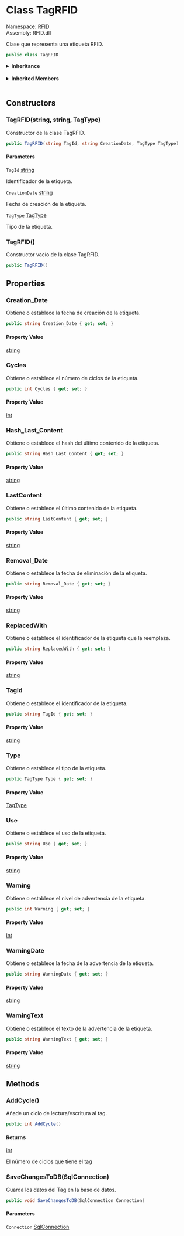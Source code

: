 # <a id="RFID_TagRFID"></a> Class TagRFID

Namespace: [RFID](RFID.md)  
Assembly: RFID.dll  

Clase que representa una etiqueta RFID.

```csharp
public class TagRFID
```

<Details>
<Summary><strong>Inheritance</strong></Summary>

[object](https://learn.microsoft.com/dotnet/api/system.object) ← 
[TagRFID](RFID.TagRFID.md)

</Details><br>

<Details>
<Summary><strong>Inherited Members</strong></Summary>

[object.ToString\(\)](https://learn.microsoft.com/dotnet/api/system.object.tostring), 
[object.Equals\(object\)](https://learn.microsoft.com/dotnet/api/system.object.equals\#system\-object\-equals\(system\-object\)), 
[object.Equals\(object, object\)](https://learn.microsoft.com/dotnet/api/system.object.equals\#system\-object\-equals\(system\-object\-system\-object\)), 
[object.ReferenceEquals\(object, object\)](https://learn.microsoft.com/dotnet/api/system.object.referenceequals), 
[object.GetHashCode\(\)](https://learn.microsoft.com/dotnet/api/system.object.gethashcode), 
[object.GetType\(\)](https://learn.microsoft.com/dotnet/api/system.object.gettype), 
[object.MemberwiseClone\(\)](https://learn.microsoft.com/dotnet/api/system.object.memberwiseclone)

</Details><br>

## Constructors

### <a id="RFID_TagRFID__ctor_System_String_System_String_RFID_TagType_"></a> TagRFID\(string, string, TagType\)

Constructor de la clase TagRFID.

```csharp
public TagRFID(string TagId, string CreationDate, TagType TagType)
```

#### Parameters

`TagId` [string](https://learn.microsoft.com/dotnet/api/system.string)

Identificador de la etiqueta.

`CreationDate` [string](https://learn.microsoft.com/dotnet/api/system.string)

Fecha de creación de la etiqueta.

`TagType` [TagType](RFID.TagType.md)

Tipo de la etiqueta.

### <a id="RFID_TagRFID__ctor"></a> TagRFID\(\)

Constructor vacío de la clase TagRFID.

```csharp
public TagRFID()
```

## Properties

### <a id="RFID_TagRFID_Creation_Date"></a> Creation\_Date

Obtiene o establece la fecha de creación de la etiqueta.

```csharp
public string Creation_Date { get; set; }
```

#### Property Value

 [string](https://learn.microsoft.com/dotnet/api/system.string)

### <a id="RFID_TagRFID_Cycles"></a> Cycles

Obtiene o establece el número de ciclos de la etiqueta.

```csharp
public int Cycles { get; set; }
```

#### Property Value

 [int](https://learn.microsoft.com/dotnet/api/system.int32)

### <a id="RFID_TagRFID_Hash_Last_Content"></a> Hash\_Last\_Content

Obtiene o establece el hash del último contenido de la etiqueta.

```csharp
public string Hash_Last_Content { get; set; }
```

#### Property Value

 [string](https://learn.microsoft.com/dotnet/api/system.string)

### <a id="RFID_TagRFID_LastContent"></a> LastContent

Obtiene o establece el último contenido de la etiqueta.

```csharp
public string LastContent { get; set; }
```

#### Property Value

 [string](https://learn.microsoft.com/dotnet/api/system.string)

### <a id="RFID_TagRFID_Removal_Date"></a> Removal\_Date

Obtiene o establece la fecha de eliminación de la etiqueta.

```csharp
public string Removal_Date { get; set; }
```

#### Property Value

 [string](https://learn.microsoft.com/dotnet/api/system.string)

### <a id="RFID_TagRFID_ReplacedWith"></a> ReplacedWith

Obtiene o establece el identificador de la etiqueta que la reemplaza.

```csharp
public string ReplacedWith { get; set; }
```

#### Property Value

 [string](https://learn.microsoft.com/dotnet/api/system.string)

### <a id="RFID_TagRFID_TagId"></a> TagId

Obtiene o establece el identificador de la etiqueta.

```csharp
public string TagId { get; set; }
```

#### Property Value

 [string](https://learn.microsoft.com/dotnet/api/system.string)

### <a id="RFID_TagRFID_Type"></a> Type

Obtiene o establece el tipo de la etiqueta.

```csharp
public TagType Type { get; set; }
```

#### Property Value

 [TagType](RFID.TagType.md)

### <a id="RFID_TagRFID_Use"></a> Use

Obtiene o establece el uso de la etiqueta.

```csharp
public string Use { get; set; }
```

#### Property Value

 [string](https://learn.microsoft.com/dotnet/api/system.string)

### <a id="RFID_TagRFID_Warning"></a> Warning

Obtiene o establece el nivel de advertencia de la etiqueta.

```csharp
public int Warning { get; set; }
```

#### Property Value

 [int](https://learn.microsoft.com/dotnet/api/system.int32)

### <a id="RFID_TagRFID_WarningDate"></a> WarningDate

Obtiene o establece la fecha de la advertencia de la etiqueta.

```csharp
public string WarningDate { get; set; }
```

#### Property Value

 [string](https://learn.microsoft.com/dotnet/api/system.string)

### <a id="RFID_TagRFID_WarningText"></a> WarningText

Obtiene o establece el texto de la advertencia de la etiqueta.

```csharp
public string WarningText { get; set; }
```

#### Property Value

 [string](https://learn.microsoft.com/dotnet/api/system.string)

## Methods

### <a id="RFID_TagRFID_AddCycle"></a> AddCycle\(\)

Añade un ciclo de lectura/escritura al tag.

```csharp
public int AddCycle()
```

#### Returns

 [int](https://learn.microsoft.com/dotnet/api/system.int32)

El número de ciclos que tiene el tag

### <a id="RFID_TagRFID_SaveChangesToDB_System_Data_SqlClient_SqlConnection_"></a> SaveChangesToDB\(SqlConnection\)

Guarda los datos del Tag en la base de datos.

```csharp
public void SaveChangesToDB(SqlConnection Connection)
```

#### Parameters

`Connection` [SqlConnection](https://learn.microsoft.com/dotnet/api/system.data.sqlclient.sqlconnection)

